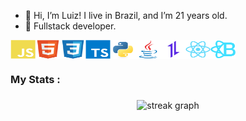 - 👋 Hi, I’m Luiz! I live in Brazil, and I’m 21 years old.
- 🌱 Fullstack developer.

<div style="display: inline-flex; left: 50%;"><br>
  <img align="center" title="JavaScript" height="30" width="40" src="https://raw.githubusercontent.com/devicons/devicon/master/icons/javascript/javascript-plain.svg">
  <img align="center" title="HTML"height="30" width="40" src="https://raw.githubusercontent.com/devicons/devicon/master/icons/html5/html5-original.svg">
  <img align="center" title="CSS" height="30" width="40" src="https://raw.githubusercontent.com/devicons/devicon/master/icons/css3/css3-original.svg">
  <img align="center" title="Typescript" height="30" width="40" src="https://raw.githubusercontent.com/devicons/devicon/master/icons/typescript/typescript-original.svg">
  <img align="center" title="Python" height="30" width="40" src="https://raw.githubusercontent.com/devicons/devicon/master/icons/python/python-original.svg">
  <img align="center" title="Java" height="30" width="40" src="https://raw.githubusercontent.com/devicons/devicon/master/icons/java/java-original.svg">
  <img align="center" title="Axios" height="30" width="40" src="https://raw.githubusercontent.com/devicons/devicon/master/icons/axios/axios-plain.svg">
  <img align="center" title="React with Tailwind css" height="30" width="40" src="https://raw.githubusercontent.com/devicons/devicon/master/icons/react/react-original.svg">
  <img align="center" title="React with bootstrap" height="30" width="40" src="https://raw.githubusercontent.com/devicons/devicon/master/icons/reactbootstrap/reactbootstrap-original.svg">
</div>

###

<h3 align="left"> My Stats :</h3>

###

<div align="center">
  <img src="https://streak-stats.demolab.com?user=Senhoreuu&locale=en&mode=daily&theme=dark&hide_border=false&border_radius=5&order=3" height="220" alt="streak graph"  />
</div>
